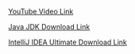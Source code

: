 [YouTube Video Link](https://youtu.be/uoP4JKHgzDE?si=O98Tyd-aNOudnzsx)

[Java JDK Download Link](https://www.oracle.com/in/java/technologies/downloads/)

[IntelliJ IDEA Ultimate Download Link](https://www.jetbrains.com/idea/download/)